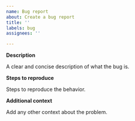 ```yaml
---
name: Bug report
about: Create a bug report
title: ''
labels: bug
assignees: ''

---
```


**Description**

A clear and concise description of what the bug is.

**Steps to reproduce**

Steps to reproduce the behavior.

**Additional context**

Add any other context about the problem.

